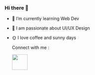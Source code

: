 ### Hi there 👋

- 🌱 I’m currently learning Web Dev
- 💬 I am passionate about UI/UX Design
- :sun_with_face: I love coffee and sunny days

  Connect with me :
  <div class="social-icons-image">
                <a href="http://www.linkedin.com">
                   <img src="https://img.icons8.com/office/16/000000/twitter.png" width="50px"/>
                </a>
            </div>

